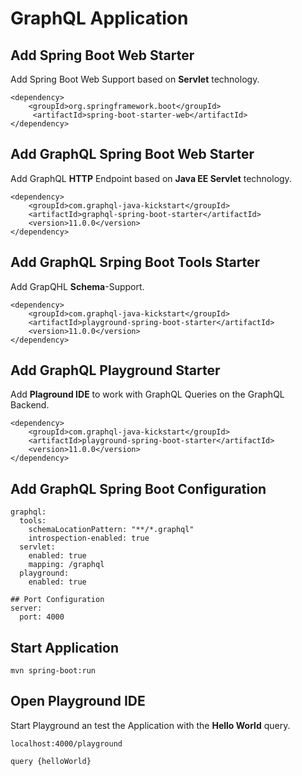 # GraphQL Application

## Add Spring Boot Web Starter 

Add Spring Boot Web Support based on **Servlet** technology.

``` 
<dependency>
	<groupId>org.springframework.boot</groupId>
     <artifactId>spring-boot-starter-web</artifactId>
</dependency>

```

## Add GraphQL Spring Boot Web Starter 

Add GraphQL **HTTP** Endpoint based on **Java EE Servlet** technology. 


``` 
<dependency>
	<groupId>com.graphql-java-kickstart</groupId>
	<artifactId>graphql-spring-boot-starter</artifactId>
	<version>11.0.0</version>
</dependency>
```

## Add GraphQL Srping Boot Tools Starter 

Add GrapQHL **Schema**-Support. 

``` 
<dependency>
	<groupId>com.graphql-java-kickstart</groupId>
	<artifactId>playground-spring-boot-starter</artifactId>
	<version>11.0.0</version>
</dependency>
```
 

## Add GraphQL Playground Starter 


Add **Plaground IDE** to work with GraphQL Queries on the GraphQL Backend. 

``` maven
<dependency>
	<groupId>com.graphql-java-kickstart</groupId>
	<artifactId>playground-spring-boot-starter</artifactId>
	<version>11.0.0</version>
</dependency>
```

## Add GraphQL Spring Boot Configuration 

``` 
graphql:
  tools:
    schemaLocationPattern: "**/*.graphql"
    introspection-enabled: true
  servlet:
    enabled: true
    mapping: /graphql
  playground:
    enabled: true
          
## Port Configuration 
server:
  port: 4000
```


## Start Application 

``mvn spring-boot:run``

## Open Playground IDE

Start Playground an test the Application with the **Hello World** query. 

``localhost:4000/playground``


```
query {helloWorld}
```


